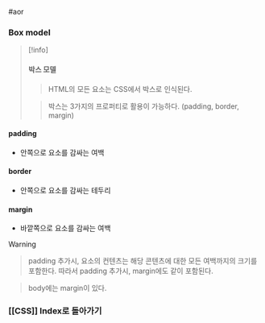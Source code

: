 #aor 
### Box model
>[!info]
>#### 박스 모델
>
>>HTML의 모든 요소는 CSS에서 박스로 인식된다.
>
>>박스는 3가지의 프로퍼티로 활용이 가능하다. (padding, border, margin)
#### padding
- 안쪽으로 요소를 감싸는 여백
#### border
- 안쪽으로 요소를 감싸는 테두리
#### margin
- 바깥쪽으로 요소를 감싸는 여백

>[!warning]
>>padding 추가시, 요소의 컨텐츠는 해당 콘텐츠에 대한 모든 여백까지의 크기를 포함한다.
>>따라서 padding 추가시, margin에도 같이 포함된다.
>
>>body에는 margin이 있다.
### [[CSS]] Index로 돌아가기